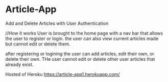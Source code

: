 # Article-App
Add and Delete Articles with User Authentication

//How it works
User is brought to the home page with a nav bar that allows the user to register or login.
the user can also view current articles made but cannot edit or delete them.

after registering or logining the user can add articles, edit their own, or delete their own. 
THe user cannot edit or delete other user articles that already exist.

Hosted of Heroku
https://article-app1.herokuapp.com/
